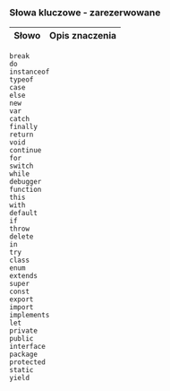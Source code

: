 ### Słowa kluczowe - zarezerwowane
Słowo | Opis znaczenia
--- | ---
```
break
do
instanceof
typeof
case
else
new
var
catch
finally
return
void
continue
for
switch
while
debugger
function
this
with
default
if
throw
delete
in
try
class
enum
extends
super
const
export
import
implements
let
private
public
interface
package
protected
static
yield
```